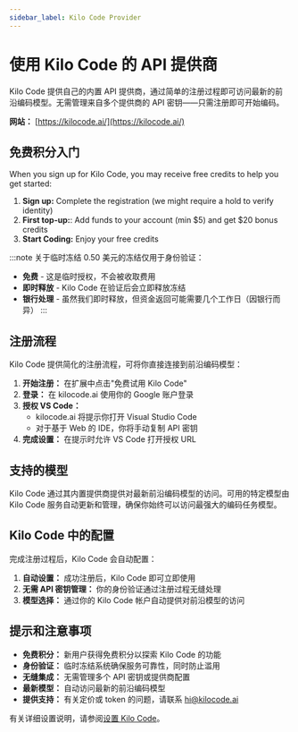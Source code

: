 ```yaml
---
sidebar_label: Kilo Code Provider
---
```


# 使用 Kilo Code 的 API 提供商

Kilo Code 提供自己的内置 API 提供商，通过简单的注册过程即可访问最新的前沿编码模型。无需管理来自多个提供商的 API 密钥——只需注册即可开始编码。

**网站：** [https://kilocode.ai/](https://kilocode.ai/)

## 免费积分入门

When you sign up for Kilo Code, you may receive free credits to help you get started:

1. **Sign up:** Complete the registration (we might require a hold to verify identity)
2. **First top-up:**: Add funds to your account (min $5) and get $20 bonus credits
3. **Start Coding:** Enjoy your free credits

:::note 关于临时冻结
0.50 美元的冻结仅用于身份验证：

- **免费** - 这是临时授权，不会被收取费用
- **即时释放** - Kilo Code 在验证后会立即释放冻结
- **银行处理** - 虽然我们即时释放，但资金返回可能需要几个工作日（因银行而异）
  :::

## 注册流程

Kilo Code 提供简化的注册流程，可将你直接连接到前沿编码模型：

1. **开始注册：** 在扩展中点击"免费试用 Kilo Code"
2. **登录：** 在 kilocode.ai 使用你的 Google 账户登录
3. **授权 VS Code：**
    - kilocode.ai 将提示你打开 Visual Studio Code
    - 对于基于 Web 的 IDE，你将手动复制 API 密钥
4. **完成设置：** 在提示时允许 VS Code 打开授权 URL

<!-- <img src="/img/setting-up/signupflow.gif" alt="Kilo Code 的注册流程" width="600" /> -->

## 支持的模型

Kilo Code 通过其内置提供商提供对最新前沿编码模型的访问。可用的特定模型由 Kilo Code 服务自动更新和管理，确保你始终可以访问最强大的编码任务模型。

## Kilo Code 中的配置

完成注册过程后，Kilo Code 会自动配置：

1.  **自动设置：** 成功注册后，Kilo Code 即可立即使用
2.  **无需 API 密钥管理：** 你的身份验证通过注册过程无缝处理
3.  **模型选择：** 通过你的 Kilo Code 帐户自动提供对前沿模型的访问

## 提示和注意事项

-   **免费积分：** 新用户获得免费积分以探索 Kilo Code 的功能
-   **身份验证：** 临时冻结系统确保服务可靠性，同时防止滥用
-   **无缝集成：** 无需管理多个 API 密钥或提供商配置
-   **最新模型：** 自动访问最新的前沿编码模型
-   **提供支持：** 有关定价或 token 的问题，请联系 [hi@kilocode.ai](mailto:hi@kilocode.ai)

有关详细设置说明，请参阅[设置 Kilo Code](/getting-started/setting-up)。
